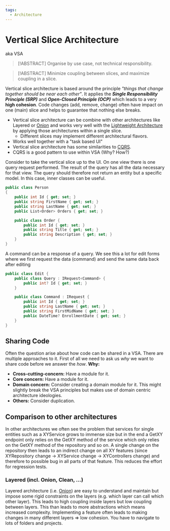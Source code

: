 ```yaml
---
tags:
  - Architecture
---
```


# Vertical Slice Architecture

aka VSA

> [!ABSTRACT] Organise by use case, not technical responsibility.

> [!ABSTRACT] Minimize coupling between slices, and maximize coupling in a slice.

Vertical slice architecture is based around the principle _"things that change together should be near each other"_. It applies the **_Single Responsibility Principle (SRP)_** and **_Open-Closed Principle (OCP)_** which leads to a very **high cohesion**.
Code changes (add, remove, change) often have impact on one (main) slice and helps to guarantee that nothing else breaks.

- Vertical slice architecture can be combine with other architectures like Layered or [Onion](onion.md) and works very well with the [Lightweight Architecture](lightweight.md) by applying those architectures within a single slice.
	- Different slices may implement different architectural flavors. 
- Works well together with a "task based UI"
- Vertical slice architecture has some similarities to [CQRS](patterns.md#CQRS%20Pattern).
- CQRS is a good pattern to use within VSA (Why? How?)

Consider to take the vertical slice up to the UI. On one view there is one query request performed. The result of the query has all the data necessary for that view. The query should therefore not return an entity but a specific model. In this case, inner classes can be useful.

```csharp
public class Person
{
	public int Id { get; set; }
	public string FirstName { get; set; }
	public string LastName { get; set; }
	public List<Order> Orders { get; set; }

	public class Order {
		public int Id { get; set; }
		public string Title { get; set; }
		public string Description { get; set; }
	}
}
```

A command can be a response of a query. We see this a lot for edit forms where we first request the data (command) and send the same data back after editing

```csharp
public class Edit { 
	public class Query : IRequest<Command> { 
		public int? Id { get; set; } 
	} 

	public class Command : IRequest { 
		public int Id { get; set; }
		public string LastName { get; set; }
		public string FirstMidName { get; set; }
		public DateTime? EnrollmentDate { get; set; } 
	}
}
```

## Sharing Code

Often the question arise about how code can be shared in a VSA. There are multiple approaches to it.
First of all we need to ask us *why* we want to share code before we answer the *how*.
**Why:**
- **Cross-cutting-concern:** Have a module for it.
- **Core concern:** Have a module for it.
- **Domain concern:** Consider creating a domain module for it. This might slightly break the VSA principles but makes use of domain centric architecture ideologies.
- **Others:** Consider duplication.

## Comparison to other architectures

In other architectures we often see the problem that services for single entities such as a XYService grows to immense size but in the end a GetXY endpoint only relies on the GetXY method of the service which only relies on the GetXY method of the repository and so on. A single change on the repository then leads to an indirect change on all XY features (since XYRepository change -> XYService change -> XYControllers change) and therefore to possible bug in all parts of that feature. This reduces the effort for regression tests.

### Layered (incl. Onion, Clean, ...)

Layered architecture (i.e. [Onion](onion.md)) are easy to understand and maintain but impose some rigid constraints on the layers (e.g. which layer can call which other layer). This leads to high coupling inside layers but low coupling between layers. This than leads to more abstractions which means increased complexity. Implementing a feature often leads to making changes in many different layers => low cohesion. You have to navigate to lots of folders and projects.